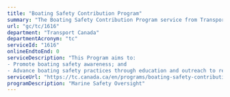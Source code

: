 ```yaml
---
title: "Boating Safety Contribution Program"
summary: "The Boating Safety Contribution Program service from Transport Canada is not available end-to-end online, according to the GC Service Inventory."
url: "gc/tc/1616"
department: "Transport Canada"
departmentAcronym: "tc"
serviceId: "1616"
onlineEndtoEnd: 0
serviceDescription: "This Program aims to:
- Promote boating safety awareness; and
- Advance boating safety practices through education and outreach to recreational and commercial fishing boaters."
serviceUrl: "https://tc.canada.ca/en/programs/boating-safety-contribution-program"
programDescription: "Marine Safety Oversight"
---
```

